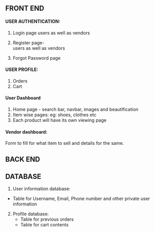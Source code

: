 
## FRONT END


#### USER AUTHENTICATION:
1. Login page
users as well as vendors    
  
1. Register page-  
  users as well as vendors   
  
1. Forgot Password page

#### USER PROFILE:
1. Orders  
1. Cart

#### User Dashboard
1. Home page - search bar, navbar, images and beautification 
1. Item wise pages: eg: shoes, clothes etc
1. Each product will have its own viewing page

#### Vendor dashboard:
Form to fill for what item to sell and details for the same.


## BACK END


## DATABASE

1. User information database:  
  - Table for Username, Email, Phone number and other private user information  
  
2. Profile database:  
      - Table for previous orders 
      - Table for cart contents





<!-- separate database for username password and other things -->
<!-- tight security -->
<!-- database vs file space -->
<!-- convert images to base 64 -->
